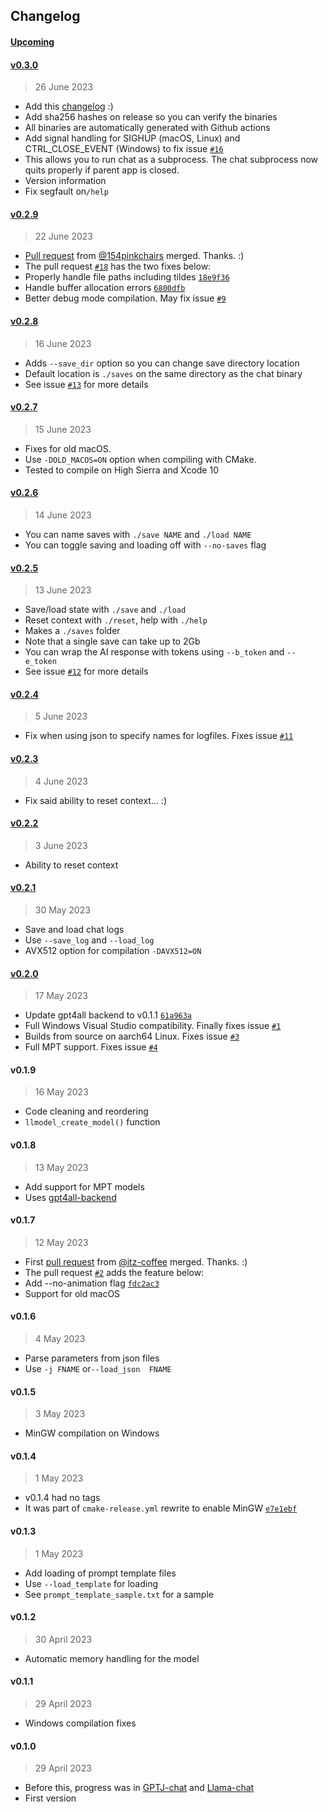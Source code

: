 
## Changelog

#### [Upcoming](https://github.com/kuvaus/LlamaGPTJ-chat/compare/v0.3.0...HEAD)


#### [v0.3.0](https://github.com/kuvaus/LlamaGPTJ-chat/releases/tag/v0.3.0)

> 26 June 2023

- Add this [changelog](https://github.com/kuvaus/LlamaGPTJ-chat/blob/main/CHANGELOG.md) :)
- Add sha256 hashes on release so you can verify the binaries
- All binaries are automatically generated with Github actions
- Add signal handling for SIGHUP (macOS, Linux) and CTRL_CLOSE_EVENT (Windows) to fix issue [`#16`](https://github.com/kuvaus/LlamaGPTJ-chat/issues/16)
- This allows you to run chat as a subprocess. The chat subprocess now quits properly if parent app is closed.
- Version information
- Fix segfault on`/help`

#### [v0.2.9](https://github.com/kuvaus/LlamaGPTJ-chat/releases/tag/v0.2.9)

> 22 June 2023

- [Pull request](https://github.com/kuvaus/LlamaGPTJ-chat/pull/18) from [@154pinkchairs](https://github.com/154pinkchairs/) merged. Thanks. :)
- The pull request [`#18`](https://github.com/kuvaus/LlamaGPTJ-chat/pull/18) has the two fixes below:
- Properly handle file paths including tildes [`18e9f36`](https://github.com/kuvaus/LlamaGPTJ-chat/commit/18e9f36)
- Handle buffer allocation errors [`6800dfb`](https://github.com/kuvaus/LlamaGPTJ-chat/commit/6800dfb)
- Better debug mode compilation. May fix issue [`#9`](https://github.com/kuvaus/LlamaGPTJ-chat/issues/9)

#### [v0.2.8](https://github.com/kuvaus/LlamaGPTJ-chat/releases/tag/v0.2.8)
> 16 June 2023

- Adds `--save_dir` option so you can change save directory location
- Default location is `./saves` on the same directory as the chat binary
- See issue [`#13`](https://github.com/kuvaus/LlamaGPTJ-chat/issues/13) for more details

#### [v0.2.7](https://github.com/kuvaus/LlamaGPTJ-chat/releases/tag/v0.2.7)
> 15 June 2023

- Fixes for old macOS.
- Use `-DOLD_MACOS=ON` option when compiling with CMake.
- Tested to compile on High Sierra and Xcode 10

#### [v0.2.6](https://github.com/kuvaus/LlamaGPTJ-chat/releases/tag/v0.2.6)
> 14 June 2023

- You can name saves with `./save NAME` and `./load NAME`
- You can toggle saving and loading off with `--no-saves` flag

#### [v0.2.5](https://github.com/kuvaus/LlamaGPTJ-chat/releases/tag/v0.2.5)
> 13 June 2023

- Save/load state with `./save` and `./load`
- Reset context with `./reset`, help with `./help`
- Makes a `./saves` folder
- Note that a single save can take up to 2Gb
- You can wrap the AI response with tokens using `--b_token` and `--e_token`
- See issue [`#12`](https://github.com/kuvaus/LlamaGPTJ-chat/issues/12) for more details

#### [v0.2.4](https://github.com/kuvaus/LlamaGPTJ-chat/releases/tag/v0.2.4)
> 5 June 2023

- Fix when using json to specify names for logfiles. Fixes issue [`#11`](https://github.com/kuvaus/LlamaGPTJ-chat/issues/11)

#### [v0.2.3](https://github.com/kuvaus/LlamaGPTJ-chat/releases/tag/v0.2.3)
> 4 June 2023

- Fix said ability to reset context... :)

#### [v0.2.2](https://github.com/kuvaus/LlamaGPTJ-chat/releases/tag/v0.2.2)
> 3 June 2023

- Ability to reset context

#### [v0.2.1](https://github.com/kuvaus/LlamaGPTJ-chat/releases/tag/v0.2.1)
> 30 May 2023

- Save and load chat logs
- Use `--save_log` and `--load_log`
- AVX512 option for compilation `-DAVX512=ON`

#### [v0.2.0](https://github.com/kuvaus/LlamaGPTJ-chat/releases/tag/v0.2.0)
> 17 May 2023

- Update gpt4all backend to v0.1.1 [`61a963a`](https://github.com/kuvaus/LlamaGPTJ-chat/commit/61a963a3d220ef157a8504ddde708f33dc2946eb)
- Full Windows Visual Studio compatibility. Finally fixes issue [`#1`](https://github.com/kuvaus/LlamaGPTJ-chat/issues/1)
- Builds from source on aarch64 Linux. Fixes issue [`#3`](https://github.com/kuvaus/LlamaGPTJ-chat/issues/3)
- Full MPT support. Fixes issue [`#4`](https://github.com/kuvaus/LlamaGPTJ-chat/issues/4)

#### v0.1.9
> 16 May 2023

- Code cleaning and reordering
- `llmodel_create_model()` function

#### v0.1.8
> 13 May 2023

- Add support for MPT models
- Uses [gpt4all-backend](https://github.com/nomic-ai/gpt4all)

#### v0.1.7
> 12 May 2023

- First [pull request](https://github.com/kuvaus/LlamaGPTJ-chat/pull/2)  from [@itz-coffee](https://github.com/itz-coffee/) merged. Thanks. :)
- The pull request [`#2`](https://github.com/kuvaus/LlamaGPTJ-chat/pull/2) adds the feature below:
- Add --no-animation flag [`fdc2ac3`](https///github.com/kuvaus/LlamaGPTJ-chat/commit/fdc2ac3)
- Support for old macOS

#### v0.1.6
> 4 May 2023

- Parse parameters from json files
- Use `-j FNAME` or`--load_json  FNAME`

#### v0.1.5
> 3 May 2023

- MinGW compilation on Windows

#### v0.1.4
> 1 May 2023

- v0.1.4 had no tags
- It was part of `cmake-release.yml` rewrite to enable MinGW [`e7e1ebf`](https://github.com/kuvaus/LlamaGPTJ-chat/commit/e7e1ebf97d696d069bbc0ae7f0ed078739fb6642)

#### v0.1.3
> 1 May 2023

- Add loading of prompt template files
- Use `--load_template` for loading
- See `prompt_template_sample.txt` for a sample


#### v0.1.2
> 30 April 2023

- Automatic memory handling for the model

#### v0.1.1
> 29 April 2023

- Windows compilation fixes

#### v0.1.0
> 29 April 2023


- Before this, progress was in  [GPTJ-chat](https://github.com/kuvaus/GPTJ-chat/) and [Llama-chat](https://github.com/kuvaus/Llama-chat/)
- First version
